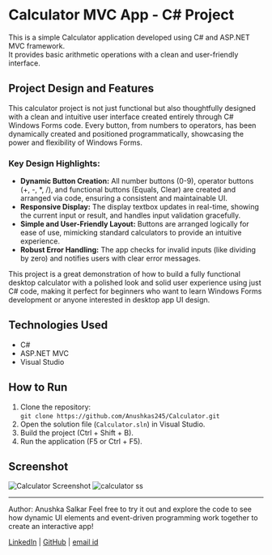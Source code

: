 # Calculator MVC App - C# Project

This is a simple Calculator application developed using C# and ASP.NET MVC framework.  
It provides basic arithmetic operations with a clean and user-friendly interface.

## Project Design and Features
This calculator project is not just functional but also thoughtfully designed with a clean and intuitive user interface created entirely through C# Windows Forms code. Every button, from numbers to operators, has been dynamically created and positioned programmatically, showcasing the power and flexibility of Windows Forms.

### Key Design Highlights:
- **Dynamic Button Creation:** All number buttons (0-9), operator buttons (+, -, *, /), and functional buttons (Equals, Clear) are created and arranged via code, ensuring a consistent and maintainable UI.
- **Responsive Display:** The display textbox updates in real-time, showing the current input or result, and handles input validation gracefully.
- **Simple and User-Friendly Layout:** Buttons are arranged logically for ease of use, mimicking standard calculators to provide an intuitive experience.
- **Robust Error Handling:** The app checks for invalid inputs (like dividing by zero) and notifies users with clear error messages.

This project is a great demonstration of how to build a fully functional desktop calculator with a polished look and solid user experience using just C# code, making it perfect for beginners who want to learn Windows Forms development or anyone interested in desktop app UI design.

## Technologies Used

- C#  
- ASP.NET MVC  
- Visual Studio  

## How to Run

1. Clone the repository:  
   `git clone https://github.com/Anushkas245/Calculator.git`  
2. Open the solution file (`Calculator.sln`) in Visual Studio.  
3. Build the project (Ctrl + Shift + B).  
4. Run the application (F5 or Ctrl + F5).  

## Screenshot

![Calculator Screenshot](https://via.placeholder.com/400x300.png?text=Calculator+Screenshot)
![calculator ss](https://github.com/user-attachments/assets/52588ff7-2789-4257-852a-7a53c55701ea)

---

Author: Anushka Salkar 
Feel free to try it out and explore the code to see how dynamic UI elements and event-driven programming work together to create an interactive app!

[LinkedIn](https://www.linkedin.com/in/anushkas245) | [GitHub](https://github.com/Anushkas245) | [email id](anushkasalkar245@gmail.com)
